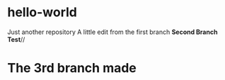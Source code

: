 # hello-world
Just another repository
A little edit from the first branch
****Second Branch Test****//
# The 3rd branch made
